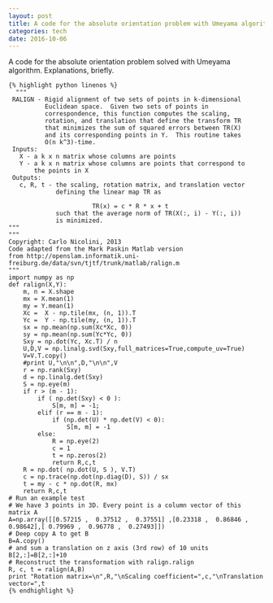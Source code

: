 ```yaml
---
layout: post
title: A code for the absolute orientation problem with Umeyama algorithm in Python
categories: tech
date: 2016-10-06
---
```


A code for the absolute orientation problem solved with Umeyama algorithm.
Explanations, briefly.

    {% highlight python linenos %}
      """
     RALIGN - Rigid alignment of two sets of points in k-dimensional
              Euclidean space.  Given two sets of points in
              correspondence, this function computes the scaling,
              rotation, and translation that define the transform TR
              that minimizes the sum of squared errors between TR(X)
              and its corresponding points in Y.  This routine takes
              O(n k^3)-time.
     Inputs:
       X - a k x n matrix whose columns are points 
       Y - a k x n matrix whose columns are points that correspond to
           the points in X
     Outputs: 
       c, R, t - the scaling, rotation matrix, and translation vector
                 defining the linear map TR as 
     
                           TR(x) = c * R * x + t
                 such that the average norm of TR(X(:, i) - Y(:, i))
                 is minimized.
    """
    """
    Copyright: Carlo Nicolini, 2013
    Code adapted from the Mark Paskin Matlab version
    from http://openslam.informatik.uni-freiburg.de/data/svn/tjtf/trunk/matlab/ralign.m 
    """
    import numpy as np
    def ralign(X,Y):
        m, n = X.shape
        mx = X.mean(1)
        my = Y.mean(1)
        Xc =  X - np.tile(mx, (n, 1)).T
        Yc =  Y - np.tile(my, (n, 1)).T
        sx = np.mean(np.sum(Xc*Xc, 0))
        sy = np.mean(np.sum(Yc*Yc, 0))
        Sxy = np.dot(Yc, Xc.T) / n
        U,D,V = np.linalg.svd(Sxy,full_matrices=True,compute_uv=True)
        V=V.T.copy()
        #print U,"\n\n",D,"\n\n",V
        r = np.rank(Sxy)
        d = np.linalg.det(Sxy)
        S = np.eye(m)
        if r > (m - 1):
            if ( np.det(Sxy) < 0 ):
                S[m, m] = -1;
            elif (r == m - 1):
                if (np.det(U) * np.det(V) < 0):
                    S[m, m] = -1  
            else:
                R = np.eye(2)
                c = 1
                t = np.zeros(2)
                return R,c,t
        R = np.dot( np.dot(U, S ), V.T)
        c = np.trace(np.dot(np.diag(D), S)) / sx
        t = my - c * np.dot(R, mx)
        return R,c,t
    # Run an example test
    # We have 3 points in 3D. Every point is a column vector of this matrix A
    A=np.array([[0.57215 ,  0.37512 ,  0.37551] ,[0.23318 ,  0.86846 ,  0.98642],[ 0.79969 ,  0.96778 ,  0.27493]])
    # Deep copy A to get B
    B=A.copy()
    # and sum a translation on z axis (3rd row) of 10 units
    B[2,:]=B[2,:]+10
    # Reconstruct the transformation with ralign.ralign
    R, c, t = ralign(A,B)
    print "Rotation matrix=\n",R,"\nScaling coefficient=",c,"\nTranslation vector=",t
    {% endhighlight %}
